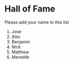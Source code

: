 # Hall of Fame
Please add your name to this list

1. Jose
2. Alex
3. Benjamin
4. Nick
5. Matthew
6. Meredith

